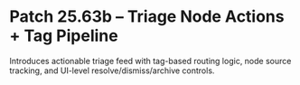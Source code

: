 # Patch 25.63b – Triage Node Actions + Tag Pipeline

Introduces actionable triage feed with tag-based routing logic, node source tracking, and UI-level resolve/dismiss/archive controls.
